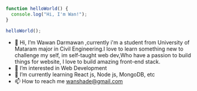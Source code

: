 ```javascript
function helloWorld() {
  console.log("Hi, I'm Wan!");
}

helloWorld();
```




- 👋 Hi, I’m Wawan Darmawan ,currently i'm a student from University of Mataram major in Civil Engineering.I love to learn something new to challenge my self, im self-taught web dev,Who have a passion to build things for website, I love to build amazing front-end stack. 
- 👀 I’m interested in Web Development 
- 🌱 I’m currently learning React js, Node js, MongoDB, etc
- 📫 How to reach me wanshade@gmail.com

<!---
wawandaem/wawandaem is a ✨ special ✨ repository because its `README.md` (this file) appears on your GitHub profile.
You can click the Preview link to take a look at your changes.
--->

